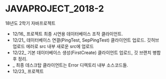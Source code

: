 # JAVAPROJECT_2018-2
18년도 2학기 자바프로젝트

  - 12/16_ 프로젝트 최종 시연용 데이터베이스 조작 클라이언트.
  - 12/21_ 데이터베이스 연결(PingTest, SepPingTest) 클라이언트 업로드. 깃허브 업로드 에러로 src 내부 새로운 src에 업로드
  - 12/22_ 기본 데이터베이스 생성(FirstCreate) 클라이언트 업로드, 깃 브랜치 병합 후 정리.
  - _ 최종 데스크탑 클라이언트는 Error 디렉토리 내부 소스코드들.
  - 12/23_ 프로젝트 
